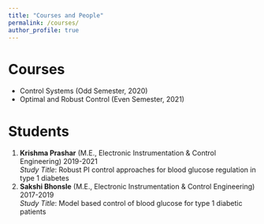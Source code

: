 ```yaml
---
title: "Courses and People"
permalink: /courses/
author_profile: true
---
```


Courses
=============================
* Control Systems (Odd Semester, 2020)
* Optimal and Robust Control (Even Semester, 2021)

Students
=============================
1. __Krishma Prashar__ (M.E., Electronic Instrumentation & Control Engineering) 2019-2021 <br/>
_Study Title_: Robust PI control approaches for blood glucose regulation in type 1 diabetes
1. __Sakshi Bhonsle__ (M.E., Electronic Instrumentation & Control Engineering) 2017-2019 <br/>
_Study Title_: Model based control of blood glucose for type 1 diabetic patients 
